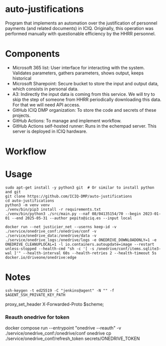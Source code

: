 # auto-justifications
Program that implements an automation over the justification of personnel payments (and related documents) in ICIQ. 
Originally, this operation was performed manually with questionable efficiency by the HHRR personnel.  

# Components
* Microsoft 365 list: User interface for interacting with the system. Validates parameters, gathers parameters, shows 
output, keeps historical
* Microsoft Sharepoint: Secure bucket to store the input and output data, which consists in personal data. 
* A3: Indirectly the input data is coming from this service. We will try to skip the step of someone from HHRR 
periodically downloading this data. For that we will need API access. 
* GitHub ICIQ DMP organization: To store the code and secrets of these projects.
* GitHub Actions: To manage and implement workflow.
* GitHub Actions self-hosted runner: Runs in the echempad server. This server is deployed in ICIQ hardware. 

# Workflow



# Usage 
```shell
sudo apt-get install -y python3 git  # Or similar to install python and git
git clone https://github.com/ICIQ-DMP/auto-justifications
cd auto-justifications
python3 -m venv venv
./venv/bin/pip3 install -r requirements.txt
./venv/bin/python3 ./src/main.py --naf 08/04135154/70 --begin 2023-01-01 --end 2025-05-31 --author pepito@iciq.es --input local
```

```
docker run --net justicier_net --userns keep-id -v ./service/onedrive_conf:/onedrive/conf -v ./service/onedrive_data:/onedrive/data -v ./service/onedrive_logs:/onedrive/logs -e ONEDRIVE_DOWNLOADONLY=1 -e ONEDRIVE_CLEANUPLOCAL=1 -l io.containers.autoupdate=image --restart unless-stopped --health-cmd "sh -c '[ -s /onedrive/conf/items.sqlite3-wal ]'" --health-interval 60s --health-retries 2 --health-timeout 5s docker.io/driveone/onedrive:edge
```

# Notes
```
ssh-keygen -t ed25519 -C "jenkins@agent" -N "" -f $AGENT_SSH_PRIVATE_KEY_PATH
```

proxy_set_header X-Forwarded-Proto \$scheme;

### Reauth onedrive for token
docker compose run --entrypoint "onedrive --reauth" -v ./service/onedrive_conf:/onedrive/conf onedrive 
cp ./service/onedrive_conf/refresh_token secrets/ONEDRIVE_TOKEN